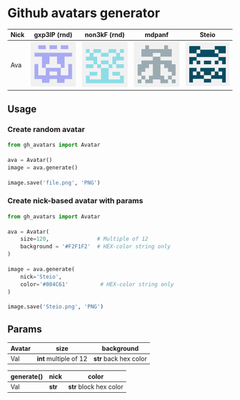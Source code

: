 # Github avatars generator

Nick | gxp3lP (rnd)                           | non3kF (rnd)                          | mdpanf                           | Steio                          |
---- |----------------------------------------|---------------------------------------|----------------------------------|--------------------------------|
Ava  | ![example1](./examples/example_1.png)  | ![example2](./examples/example_2.png) | ![mdpanf](./examples/mdpanf.png) | ![Steio](./examples/Steio.png) | 

## Usage

### Create random avatar

```python
from gh_avatars import Avatar

ava = Avatar()
image = ava.generate()

image.save('file.png', 'PNG')
```

### Create nick-based avatar with params

```python
from gh_avatars import Avatar

ava = Avatar(
    size=120,               # Multiple of 12
    background = '#F2F1F2'  # HEX-color string only
)

image = ava.generate(
    nick='Steio',
    color='#084C61'          # HEX-color string only
)

image.save('Steio.png', 'PNG')
```

## Params

Avatar | size                   | background             |
-------|------------------------|------------------------|
Val    | **int** multiple of 12 | **str** back hex color |

generate() | nick    | color                   |
-----------|---------|-------------------------|
Val        | **str** | **str** block hex color |
